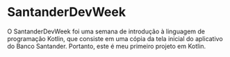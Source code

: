 # SantanderDevWeek
O SantanderDevWeek foi uma semana de introdução à linguagem de programação Kotlin, que consiste em uma  cópia da tela inicial do aplicativo do Banco Santander. Portanto, este é meu primeiro projeto em Kotlin.
